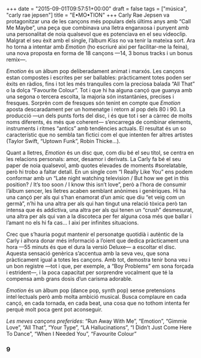 +++
date = "2015-09-01T09:57:51+00:00"
draft = false
tags = ["música", "carly rae jepsen"]
title = "E•MO•TION"
+++
Carly Rae Jepsen va protagonitzar una de les cançons més populars dels últims anys amb “Call Me Maybe”, una peça que combinava una lletra enganxosa i punyent amb una personalitat de noia qualsevol que es potenciava en el seu videoclip. Malgrat el seu èxit amb el single, l’àlbum *Kiss* no va tenir la mateixa sort. Ara ho torna a intentar amb *Emotion* (ho escriuré així per facilitar-me la feina), una nova proposta en forma de 18 cançons —14, 3 bonus tracks i un bonus remix—.

<!-- more -->

*Emotion* és un àlbum pop deliberadament animat i marxós. Les cançons estan compostes i escrites per ser ballables: pràcticament totes poden ser èxits en ràdios, fins i tot les més tranquiles com la preciosa balada “All That” o la dolça “Favourite Colour”. Tot i que hi ha alguna cançó que guanya amb una segona o tercera escolta, la majoria són instantànies, precises i fresques. Sorprèn com de fresques són tenint en compte que *Emotion* aposta descaradament per un homenatge i retorn al pop dels 80 i 90. La producció —un dels punts forts del disc, i és que tot i ser a càrrec de molts noms diferents, és més que coherent— s’encarrega de combinar elements, instruments i ritmes “antics” amb tendències actuals. El resultat és un so característic que no sembla tan fictici com el que intenten fer altres artistes (Taylor Swift, “Uptown Funk”, Robin Thicke…). 

Quant a lletres, *Emotion* és un disc que, com diu bé el seu títol, se centra en les relacions personals: amor, desamor i derivats. La Carly fa bé el seu paper de noia qualsevol, amb quotes elevades de moments #sorelatable, però hi trobo a faltar detall. En un single com “I Really Like You” ens podem conformar amb un “Late night watching television / But how we get in this position? / It’s too soon / I know this isn’t love”, però a l’hora de consumir l’àlbum sencer, les lletres acaben semblant anònimes i genèriques. Hi ha una cançó per als qui s’han enamorat d’un amic que diu “et veig com un germà”, n’hi ha una altra per als qui han tingut una relació tòxica però tan intensa que és addictiva, una altra per als qui tenen un “crush” desmesurat, una altra per als qui van a la discoteca per fer alguna cosa més que ballar i l’amant no els hi fa cas… I així per infinites situacions. 

Crec que s’hauria pogut mantenir el personatge quotidià i autèntic de la Carly i alhora donar més informació a l’oient que dedica pràcticament una hora —55 minuts és que el dura la versió Deluxe— a escoltar el disc. Aquesta sensació genèrica s’accentua amb la seva veu, que sona pràcticament igual a totes les cançons. Amb tot, demostra tenir bona veu i un bon registre —tot i que, per exemple, a “Boy Problems” em sona forçada i estrident—, i la poca capacitat per sorprendre vocalment que té la compensa amb grans dosis d’un carisma adorable.

*Emotion* és un àlbum pop (dance pop, synth pop) sense pretensions intel·lectuals però amb molta ambició musical. Busca complaure en cada cançó, en cada tornada, en cada beat, una cosa que no tothom intenta fer perquè molt poca gent pot aconseguir. 

*Les meves cançons preferides*: “Run Away With Me”, “Emotion”, “Gimmie Love”, “All That”, “Your Type”, “LA Hallucinations”, “I Didn’t Just Come Here To Dance”, “When I Needed You”, “Favourite Colour”


### 9